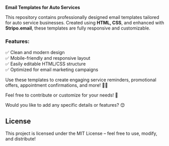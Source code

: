 **Email Templates for Auto Services**  

This repository contains professionally designed email templates tailored for auto service businesses. Created using **HTML, CSS**, and enhanced with **Stripo.email**, these templates are fully responsive and customizable.  

### Features:  
✅ Clean and modern design  
✅ Mobile-friendly and responsive layout  
✅ Easily editable HTML/CSS structure  
✅ Optimized for email marketing campaigns  

Use these templates to create engaging service reminders, promotional offers, appointment confirmations, and more! 🚗💨  

Feel free to contribute or customize for your needs! 🚀  

Would you like to add any specific details or features? 😊

## License  
This project is licensed under the MIT License – feel free to use, modify, and distribute! 
